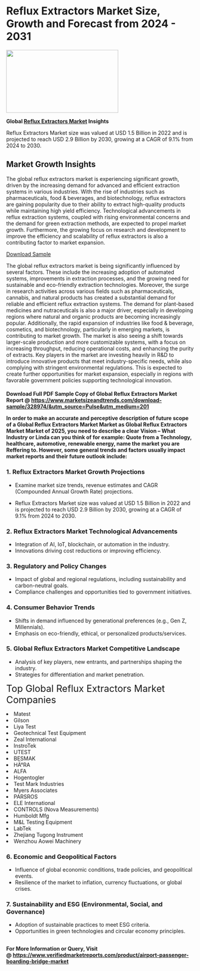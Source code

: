 <H1>Reflux Extractors Market Size, Growth and Forecast from 2024 - 2031</H1><img class="aligncenter size-medium wp-image-584254" src="https://thirdeyenews.in/wp-content/uploads/2024/09/Global-Market-Research-300x168.jpeg" alt="" width="300" height="168" /><p><strong>Global&nbsp;<a href="https://www.marketsizeandtrends.com/download-sample/328974/&amp;utm_source=Pulse&amp;utm_medium=201">Reflux Extractors Market</a> Insights</strong></p><p>Reflux Extractors Market size was valued at USD 1.5 Billion in 2022 and is projected to reach USD 2.9 Billion by 2030, growing at a CAGR of 9.1% from 2024 to 2030.</p><p><h2>Market Growth Insights</h2> <p>The global reflux extractors market is experiencing significant growth, driven by the increasing demand for advanced and efficient extraction systems in various industries. With the rise of industries such as pharmaceuticals, food & beverages, and biotechnology, reflux extractors are gaining popularity due to their ability to extract high-quality products while maintaining high yield efficiency. Technological advancements in reflux extraction systems, coupled with rising environmental concerns and the demand for green extraction methods, are expected to propel market growth. Furthermore, the growing focus on research and development to improve the efficiency and scalability of reflux extractors is also a contributing factor to market expansion.</p> <p><a href="#">Download Sample</a></p> <p>The global reflux extractors market is being significantly influenced by several factors. These include the increasing adoption of automated systems, improvements in extraction processes, and the growing need for sustainable and eco-friendly extraction technologies. Moreover, the surge in research activities across various fields such as pharmaceuticals, cannabis, and natural products has created a substantial demand for reliable and efficient reflux extraction systems. The demand for plant-based medicines and nutraceuticals is also a major driver, especially in developing regions where natural and organic products are becoming increasingly popular. Additionally, the rapid expansion of industries like food & beverage, cosmetics, and biotechnology, particularly in emerging markets, is contributing to market growth. The market is also seeing a shift towards larger-scale production and more customizable systems, with a focus on increasing throughput, reducing operational costs, and enhancing the purity of extracts. Key players in the market are investing heavily in R&D to introduce innovative products that meet industry-specific needs, while also complying with stringent environmental regulations. This is expected to create further opportunities for market expansion, especially in regions with favorable government policies supporting technological innovation. <h4></p><p><span class=""><strong>Download Full PDF Sample Copy of Global Reflux Extractors Market Report</strong> @ <a href="https://www.marketsizeandtrends.com/download-sample/328974/&amp;utm_source=Pulse&amp;utm_medium=201" target="_blank">https://www.marketsizeandtrends.com/download-sample/328974/&amp;utm_source=Pulse&amp;utm_medium=201</a></span></p><p>In order to make an accurate and perceptive description of future scope of a Global&nbsp;Reflux Extractors Market Market as Global&nbsp;Reflux Extractors Market Market of 2025, you need to describe a clear Vision &ndash; What Industry or Linda can you think of for example: Quote from a Technology, healthcare, automotive, renewable energy, name the market you are Reffering to. However, some general trends and factors usually impact market reports and their future outlook include:</p><h3>1.&nbsp;<strong>Reflux Extractors Market Growth Projections</strong></h3><ul><li>Examine market size trends, revenue estimates and CAGR (Compounded Annual Growth Rate) projections.</li><li><p>Reflux Extractors Market size was valued at USD 1.5 Billion in 2022 and is projected to reach USD 2.9 Billion by 2030, growing at a CAGR of 9.1% from 2024 to 2030.</p></li></ul><h3>2.&nbsp;<strong>Reflux Extractors Market Technological Advancements</strong></h3><ul><li>Integration of AI, IoT, blockchain, or automation in the industry.</li><li>Innovations driving cost reductions or improving efficiency.</li></ul><h3>3.&nbsp;<strong>Regulatory and Policy Changes</strong></h3><ul><li>Impact of global and regional regulations, including sustainability and carbon-neutral goals.</li><li>Compliance challenges and opportunities tied to government initiatives.</li></ul><h3>4.&nbsp;<strong>Consumer Behavior Trends</strong></h3><ul><li>Shifts in demand influenced by generational preferences (e.g., Gen Z, Millennials).</li><li>Emphasis on eco-friendly, ethical, or personalized products/services.</li></ul><h3>5.&nbsp;<strong>Global Reflux Extractors Market Competitive Landscape</strong></h3><ul><li>Analysis of key players, new entrants, and partnerships shaping the industry.</li><li>Strategies for differentiation and market penetration.</li></ul><p data-pm-slice="1 1 []"><span style="color: inherit; font-family: inherit; font-size: 25px;">Top Global Reflux Extractors Market Companies</span></p><div class="" data-test-id=""><p><li>Matest</li><li> Gilson</li><li> Liya Test</li><li> Geotechnical Test Equipment</li><li> Zeal International</li><li> InstroTek</li><li> UTEST</li><li> BESMAK</li><li> HÄ°RA</li><li> ALFA</li><li> Hogentogler</li><li> Test Mark Industries</li><li> Myers Associates</li><li> PARSROS</li><li> ELE International</li><li> CONTROLS (Nova Measurements)</li><li> Humboldt Mfg</li><li> M&L Testing Equipment</li><li> LabTek</li><li> Zhejiang Tugong Instrument</li><li> Wenzhou Aowei Machinery</li></p></div><h3>6.&nbsp;<strong>Economic and Geopolitical Factors</strong></h3><ul><li>Influence of global economic conditions, trade policies, and geopolitical events.</li><li>Resilience of the market to inflation, currency fluctuations, or global crises.</li></ul><h3>7.&nbsp;<strong>Sustainability and ESG (Environmental, Social, and Governance)</strong></h3><ul><li>Adoption of sustainable practices to meet ESG criteria.</li><li>Opportunities in green technologies and circular economy principles.</li></ul><h2><strong style="font-size: 14px;">For More Information or Query, Visit @&nbsp;</strong><a style="background-color: #ffffff; font-size: 14px;" href="https://www.marketsizeandtrends.com/report/reflux-extractors-market/" target="_blank">https://www.verifiedmarketreports.com/product/airport-passenger-boarding-bridge-market</a></h2>

